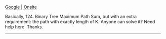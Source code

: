 [Google | Onsite](https://leetcode.com/discuss/interview-question/1901074/Google-or-Onsite)

Basically, 124. Binary Tree Maximum Path Sum, but with an extra requirement: the path with exactly length of K. Anyone can solve it? Need help here. Thanks.

----------



<!--stackedit_data:
eyJoaXN0b3J5IjpbLTIwNTEzNjc0MzMsLTE3OTIxMzM0MDcsLT
E2MzEwNjQ1NjddfQ==
-->